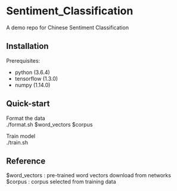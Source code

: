 # Sentiment_Classification
A demo repo for Chinese Sentiment Classification

## Installation
Prerequisites:

* python (3.6.4)
* tensorflow (1.3.0)
* numpy (1.14.0)

## Quick-start
Format the data  
    ./format.sh $word_vectors $corpus

Train model  
    ./train.sh

## Reference
$word_vectors : pre-trained word vectors download from networks  
$corpus       : corpus selected from training data
